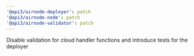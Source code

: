 ```yaml
---
'@api3/airnode-deployer': patch
'@api3/airnode-node': patch
'@api3/airnode-validator': patch
---
```


Disable validation for cloud handler functions and introduce tests for the deployer
